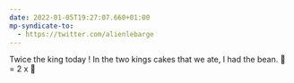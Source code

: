 ```yaml
---
date: 2022-01-05T19:27:07.660+01:00
mp-syndicate-to:
  - https://twitter.com/alienlebarge
---
```

Twice the king today !
In the two kings cakes that we ate, I had the bean.
🍰 = 2 x 🤴
